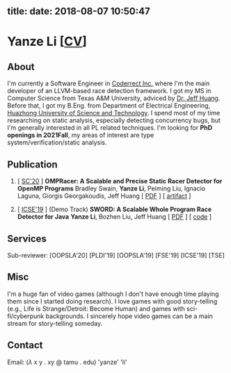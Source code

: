 title:
date: 2018-08-07 10:50:47
---
# Yanze Li \[[CV](index/cv-yanzeli.pdf)\]

## About
I'm currently a Software Engineer in [Coderrect Inc.](https://coderrect.com/) where I'm the main developer of an LLVM-based race detection framework. 
I got my MS in Computer Science from Texas A&M University, adviced by [Dr. Jeff Huang](http://parasol.tamu.edu/~jeff/). Before that, I got my B.Eng. from Department of Electrical Engineering, [Huazhong University of Science and Technology](http://english.hust.edu.cn/).
I spend most of my time researching on static analysis, especially detecting concurrency bugs, but I'm generally interested in all PL related techniques.
I'm looking for **PhD openings in 2021Fall**, my areas of interest are type system/verification/static analysis.

## Publication
1. \[ [SC'20](https://sc20.supercomputing.org/) \] **OMPRacer: A Scalable and Precise Static Racer Detector for OpenMP Programs**
  Bradley Swain, **Yanze Li**, Peiming Liu, Ignacio Laguna, Giorgis Georgakoudis, Jeff Huang
  \[ [PDF](#) \] \[ [artifact](https://github.com/parasol-aser/OMPRacer) \]

2. \[ [ICSE'19](https://2019.icse-conferences.org/) \] (Demo Track) **SWORD: A Scalable Whole Program Race Detector for Java**
  **Yanze Li**, Bozhen Liu, Jeff Huang
  \[ [PDF](#) \] \[ [code](https://github.com/funemy/SWORD) \]

## Services

Sub-reviewer: \[OOPSLA'20\] \[PLDI'19\] \[OOPSLA'19\] \[FSE'19\] \[ICSE'19\] \[TSE\]

## Misc

I'm a huge fan of video games (although I don't have enough time playing them since I started doing research).
I love games with good story-telling (e.g., Life is Strange/Detroit: Become Human) and games with sci-fi/cyberpunk backgrounds.
I sincerely hope video games can be a main stream for story-telling someday.

## Contact

Email: ($\lambda$ x y . xy @ tamu . edu) 'yanze' 'li'
